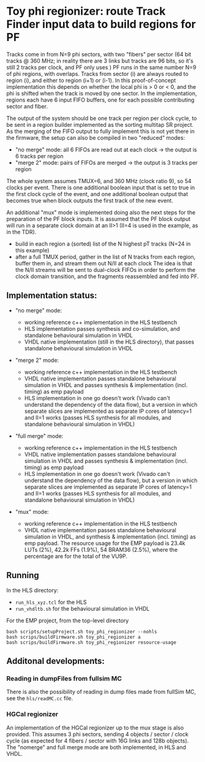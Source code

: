 # Toy phi regionizer: route Track Finder input data to build regions for PF

Tracks come in from N=9 phi sectors, with two "fibers" per sector (64 bit tracks @ 360 MHz; in reality there are 3 links but tracks are 96 bits, so it's still 2 tracks per clock, and PF only uses )
PF runs in the same number N=9 of phi regions, with overlaps.
Tracks from sector (i) are always routed to region (i), and either to region (i+1) or (i-1). In this proof-of-concept implementation this depends on whether the local phi is > 0 or < 0, and the phi is shifted when the track is moved by one sector.
In the implementation, regions each have 6 input FIFO buffers, one for each possible contributing sector and fiber.

The output of the system should be one track per region per clock cycle, to be sent in a region builder implemented as the sorting multitap SR project. 
As the merging of the FIFO output to fully implement this is not yet there in the firmware, the setup can also be compiled in two "reduced" modes: 
 * "no merge" mode: all 6 FIFOs are read out at each clock &rarr; the output is 6 tracks per region
 * "merge 2"  mode: pairs of FIFOs are merged  &rarr; the output is 3 tracks per region

The whole system assumes TMUX=6, and 360 MHz (clock ratio 9), so 54 clocks per event. 
There is one additional boolean input that is set to true in the first clock cycle of the event, and one additional boolean output that becomes true when block outputs the first track of the new event.

An additional "mux" mode is implemented doing also the next steps for the preparation of the PF block inputs. It is assumed that the PF block output will run in a separate clock domain at an II>1 (II=4 is used in the example, as in the TDR).
 * build in each region a (sorted) list of the N highest pT tracks (N=24 in this example)
 * after a full TMUX period, gather in the list of N tracks from each region, buffer them in, and stream them out N/II at each clock
The idea is that the N/II streams will be sent to dual-clock FIFOs in order to perform the clock domain transition, and the fragments reassembled and fed into PF.

## Implementation status:
 * "no merge" mode:
   * working reference c++ implementation in the HLS testbench
   * HLS implementation passes synthesis and co-simulation, and standalone behavioural simulation in VHDL
   * VHDL native implementation (still in the HLS directory), that passes standalone behavioural simulation in VHDL
 * "merge 2" mode:
   * working reference c++ implementation in the HLS testbench
   * VHDL native implementation passes standalone behavioural simulation in VHDL and passes synthesis & implementation (incl. timing) as emp payload
   * HLS implementation in one go doesn't work (Vivado can't understand the dependency of the data flow), but a version in which separate slices are implemented as separate IP cores of latency=1 and II=1 works (passes HLS synthesis for all modules, and standalone behavioural simulation in VHDL)
 * "full merge" mode:
   * working reference c++ implementation in the HLS testbench
   * VHDL native implementation passes standalone behavioural simulation in VHDL and passes synthesis & implementation (incl. timing) as emp payload
   * HLS implementation in one go doesn't work (Vivado can't understand the dependency of the data flow), but a version in which separate slices are implemented as separate IP cores of latency=1 and II=1 works (passes HLS synthesis for all modules, and standalone behavioural simulation in VHDL)

 * "mux" mode:
   * working reference c++ implementation in the HLS testbench
   * VHDL native implementation passes standalone behavioural simulation in VHDL, and synthesis & implementation (incl. timing) as emp payload. The resource usage for the EMP payload is 23.4k LUTs (2%), 42.2k FFs (1.9%), 54 BRAM36 (2.5%), where the percentage are for the total of the VU9P.

## Running

In the HLS directory:
 * `run_hls_xyz.tcl` for the HLS
 * `run_vhdltb.sh` for the behavioural simulation in VHDL

For the EMP project, from the top-level directory
````
bash scripts/setupProject.sh toy_phi_regionizer --nohls
bash scrips/buildFirmware.sh toy_phi_regionizer a 
bash scrips/buildFirmware.sh toy_phi_regionizer resource-usage
````

## Additonal developments:

### Reading in dumpFiles from fullsim MC
There is also the possibility of reading in dump files made from fullSim MC, see the `hls/readMC.cc` file.

### HGCal regionizer

An implementation of the HGCal regionizer up to the mux stage is also provided. This assumes 3 phi sectors, sending 4 objects / sector / clock cycle (as expected for 4 fibers / sector with 16G links and 128b objects). The "nomerge" and full merge mode are both implemented, in HLS and VHDL.
